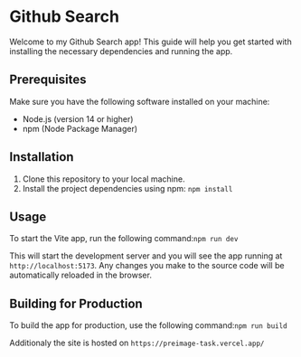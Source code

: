 # Github Search

Welcome to my Github Search app! This guide will help you get started with installing the necessary dependencies and running the app.

## Prerequisites

Make sure you have the following software installed on your machine:

- Node.js (version 14 or higher)
- npm (Node Package Manager)

## Installation

1. Clone this repository to your local machine.
2. Install the project dependencies using npm: `npm install`
 
## Usage

To start the Vite app, run the following command:`npm run dev`

This will start the development server and you will see the app running at `http://localhost:5173`. Any changes you make to the source code will be automatically reloaded in the browser.

## Building for Production

To build the app for production, use the following command:`npm run build`

Additionaly the site is hosted on `https://preimage-task.vercel.app/`




